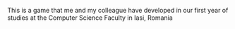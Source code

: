 This is a game that me and my colleague have developed in our first year of studies at the Computer Science Faculty in Iasi, Romania
